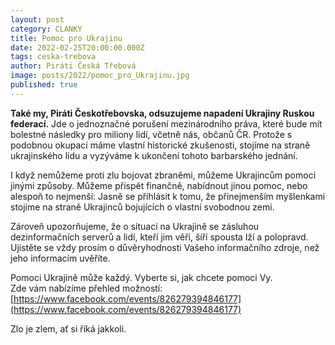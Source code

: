 ```yaml
---
layout: post
category: CLANKY
title: Pomoc pro Ukrajinu
date: 2022-02-25T20:00:00.000Z
tags: ceska-trebova
author: Piráti Česká Třebová
image: posts/2022/pomoc_pro_Ukrajinu.jpg
published: true
---
```

**Také my, Piráti Českotřebovska, odsuzujeme napadení Ukrajiny Ruskou federací.** 
Jde o jednoznačné porušení mezinárodního práva, které bude mít bolestné následky pro miliony lidí, včetně nás, občanů ČR. Protože s podobnou okupací máme vlastní historické zkušenosti, stojíme na straně ukrajinského lidu a vyzýváme k ukončení tohoto barbarského jednání.  

I když nemůžeme proti zlu bojovat zbraněmi, můžeme Ukrajincům pomoci jinými způsoby. Můžeme přispět finančně, nabídnout jinou pomoc, nebo alespoň to nejmenší: Jasně se přihlásit k tomu, že přinejmenším myšlenkami stojíme na straně Ukrajinců bojujících o vlastní svobodnou zemi.  

Zároveň upozorňujeme, že o situaci na Ukrajině se zásluhou dezinformačních serverů a lidí, kteří jim věří, šíří spousta lží a polopravd. Ujistěte se vždy prosím o důvěryhodnosti Vašeho informačního zdroje, než jeho informacím uvěříte.  

Pomoci Ukrajině může každý. Vyberte si, jak chcete pomoci Vy.  
Zde vám nabízíme přehled možností: 
[https://www.facebook.com/events/826279394846177](https://www.facebook.com/events/826279394846177)

Zlo je zlem, ať si říká jakkoli.
